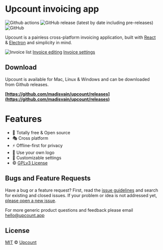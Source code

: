 # Upcount invoicing app

![Github actions](https://github.com/madisvain/upcount/workflows/Release/badge.svg) ![GitHub release (latest by date including pre-releases)](https://img.shields.io/github/v/release/madisvain/upcount?include_prereleases) ![GitHub](https://img.shields.io/github/license/madisvain/upcount)

Upcount is a painless cross-platform invoicing application, built with [React](https://reactjs.org/) & [Electron](https://electronjs.org/) and simplicity in mind.

![Invoice list](https://raw.githubusercontent.com/madisvain/upcount/master/website/public/screenshots/invoices.png)
[Invoice editing](https://raw.githubusercontent.com/madisvain/upcount/master/website/public/screenshots/invoice-edit.png)
[Invoice settings](https://raw.githubusercontent.com/madisvain/upcount/master/website/public/screenshots/settings.png)

## Download

Upcount is available for Mac, Linux & Windows and can be downloaded from Github releases.

**[https://github.com/madisvain/upcount/releases](https://github.com/madisvain/upcount/releases)**

# Features
* 🎯 Totally free & Open source
* 🎭 Cross platform
* ⚡️ Offline-first for privacy
* 👾 Use your own logo
* 🍭 Customizable settings
* ©️ [GPLv3 License](https://github.com/madisvain/upcount/blob/master/LICENSE)

## Bugs and Feature Requests

Have a bug or a feature request? First, read the [issue guidelines](https://github.com/madisvain/upcount/blob/master/CONTRIBUTING.md#using-the-issue-tracker) and search for existing and closed issues. If your problem or idea is not addressed yet, [please open a new issue](https://github.com/madisvain/upcount/issues).

For more generic product questions and feedback please email [hello@upcount.app](mailto:hello@upcount.app)

## License

[MIT](LICENSE) &copy; [Upcount](https://upcount.app)
